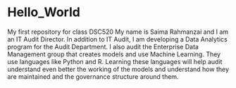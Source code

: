 # Hello_World
My first repository for class DSC520
My name is Saima Rahmanzai and I am an IT Audit Director. In addition to IT Audit, I am developing a Data Analytics program 
for the Audit Department.  I also audit the Enterprise Data Management group that creates models and use Machine Learning.  They use languages like Python and R.  Learning these languages will help audit understand even better the working of the models and understand how they are maintained and the governance structure around them.  
